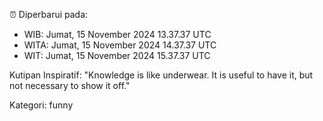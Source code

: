 ⏰ Diperbarui pada:
- WIB: Jumat, 15 November 2024 13.37.37 UTC
- WITA: Jumat, 15 November 2024 14.37.37 UTC
- WIT: Jumat, 15 November 2024 15.37.37 UTC

Kutipan Inspiratif:
"Knowledge is like underwear. It is useful to have it, but not necessary to show it off."


Kategori: funny


